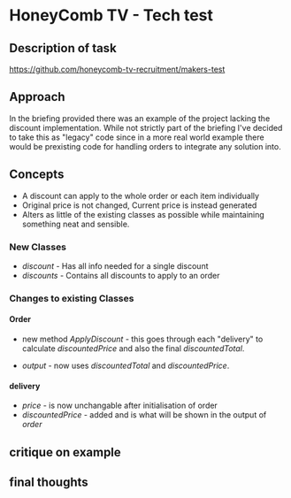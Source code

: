 # HoneyComb TV - Tech test  

## Description of task

https://github.com/honeycomb-tv-recruitment/makers-test
## Approach

In the briefing provided there was an example of the project lacking the discount implementation. While not strictly part of the briefing I've decided to take this as "legacy" code since in a more real world example there would be prexisting code for handling orders to integrate any solution into.

## Concepts

* A discount can apply to the whole order or each item individually
* Original price is not changed, Current price is instead generated
* Alters as little of the existing classes as possible while maintaining something neat and sensible.

### New Classes

* _discount_ - Has all info needed for a single discount
* _discounts_ - Contains all discounts to apply to an order

### Changes to existing Classes

#### Order

* new method _ApplyDiscount_ - this goes through each "delivery" to calculate _discountedPrice_ and also the final _discountedTotal_.

* _output_ - now uses _discountedTotal_ and _discountedPrice_.

#### delivery

* _price_ - is now unchangable after initialisation of order
* _discountedPrice_ - added and is what will be shown in the output of _order_

## critique on example





## final thoughts
